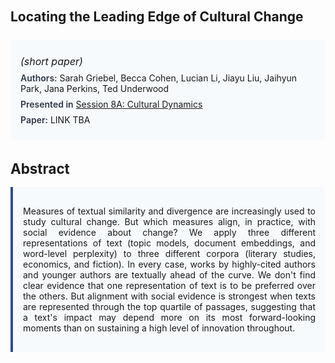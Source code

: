 
<style>    
    h2 {
        margin-top: 0;
        margin-bottom: 1.5rem;
        line-height: 1.3;
    }
    
    h3 {
        margin-top: 2rem;
        margin-bottom: 1rem;
        font-size: 1.4rem;
        font-weight:bold;
    }
    
    .metadata {
        background-color: #f7fafc;
        padding: 1rem;
        border-radius: 6px;
        margin-bottom: 2rem;
    }
    
    .metadata p {
        margin: 0.5rem 0;
    }
    
    .abstract {
        text-align: justify;
        padding: 1rem;
        background-color: #f7fafc;
        border-left: 4px solid #2c5282;
        border-radius: 0 6px 6px 0;
    }
    
    strong {
        color: #2d3748;
        font-weight: 600;
    }
</style>
<main role="main">
<h2>Locating the Leading Edge of Cultural Change</h2>

<section class="metadata">
<p style='font-size:1rem'><i>(short paper)</i></p>
<p><strong>Authors:</strong> Sarah Griebel, Becca Cohen, Lucian Li, Jiayu Liu, Jaihyun Park, Jana Perkins, Ted Underwood</p>
<p><strong>Presented in</strong> <a href="/programme/#session8A">Session 8A: Cultural Dynamics</a></p>
<p><strong>Paper:</strong> LINK TBA</p>
</section>

<section>
<h3>Abstract</h3>
<div class="abstract">
<p>Measures of textual similarity and divergence are increasingly used to study cultural change. But which measures align, in practice, with social evidence about change? We apply three different representations of text (topic models, document embeddings, and word-level perplexity)  to three different corpora (literary studies, economics, and fiction). In every case, works by highly-cited authors and younger authors are textually ahead of the curve. We don't find clear evidence that one representation of text is to be preferred over the others. But alignment with social evidence is strongest when texts are represented through the top quartile of passages, suggesting that a text's impact may depend more on its most forward-looking moments than on sustaining a high level of innovation throughout.</p>
</div>
</section>
</main>